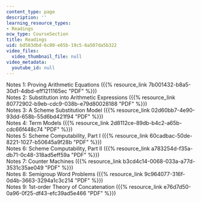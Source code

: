 ```yaml
---
content_type: page
description: ''
learning_resource_types:
- Readings
ocw_type: CourseSection
title: Readings
uid: bd583dbd-6c80-e65b-19c5-6a507da5b322
video_files:
  video_thumbnail_file: null
video_metadata:
  youtube_id: null
---
```


Notes 1: Proving Arithmetic Equations ({{% resource_link 7b001432-b8a5-30d1-4dbd-eff1211165ec "PDF" %}})  
Notes 2: Substitution into Arithmetic Expressions ({{% resource_link 80772902-b9eb-cdc9-038b-e79d80028188 "PDF" %}})  
Notes 3: A Scheme Substitution Model ({{% resource_link 02d60bb7-4e90-93dd-658b-55d6bd421f94 "PDF" %}})  
Notes 4: Term Models ({{% resource_link 2d8112ce-89db-b4c2-a65b-cdc66f448c74 "PDF" %}})  
Notes 5: Scheme Computability, Part I ({{% resource_link 60cadbac-50de-8221-1027-b50645a9f28b "PDF" %}})  
Notes 6: Scheme Computability, Part II ({{% resource_link a783254d-f35a-db71-0c48-318ad5eff59a "PDF" %}})  
Notes 7: Counter Machines ({{% resource_link b3cd4c14-0068-033a-a77d-3531c35ae049 "PDF" %}})  
Notes 8: Semigroup Word Problems ({{% resource_link 9c964077-316f-0d4b-3663-3294a1c3c214 "PDF" %}})  
Notes 9: 1st-order Theory of Concatenation ({{% resource_link e76d7d50-0a96-0f25-df43-efc39ad5e466 "PDF" %}})